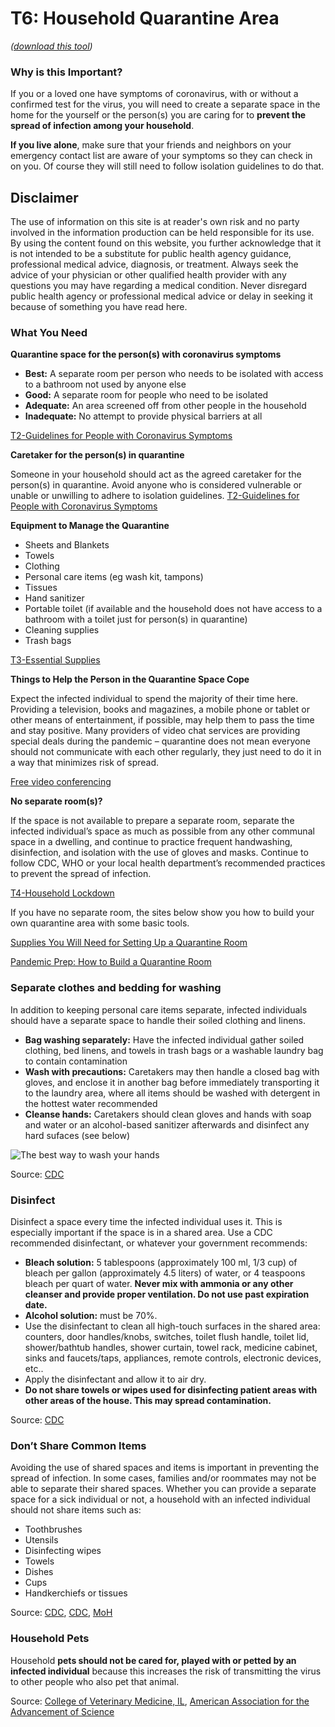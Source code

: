 # T6: Household Quarantine Area
*([download this tool](/T6-Household_Quarantine_Area-v2.pdf))*

### Why is this Important?

If you or a loved one have symptoms of coronavirus, with or without a confirmed test for the virus, you will need to create a separate space in the home for the yourself or the person(s) you are caring for to **prevent the spread of infection among your household**.

**If you live alone**, make sure that your friends and neighbors on your emergency contact list are aware of your symptoms so they can check in on you. Of course they will still need to follow isolation guidelines to do that.

## Disclaimer

The use of information on this site is at reader's own risk and no party involved in the information production can be held responsible for its use. By using the content found on this website, you further acknowledge that it is not intended to be a substitute for public health agency guidance, professional medical advice, diagnosis, or treatment. Always seek the advice of your physician or other qualified health provider with any questions you may have regarding a medical condition. Never disregard public health agency or professional medical advice or delay in seeking it because of something you have read here.

### What You Need

**Quarantine space for the person(s) with coronavirus symptoms**

* **Best:** A separate room per person who needs to be isolated with access to a bathroom not used by anyone else
* **Good:** A separate room for people who need to be isolated
* **Adequate:** An area screened off from other people in the household
* **Inadequate:** No attempt to provide physical barriers at all

[T2-Guidelines for People with Coronavirus Symptoms](/f1-preparing-for-coronavirus-lock-down.html#t2_guidelines_for_people_with_coronavirus_symptoms)

**Caretaker for the person(s) in quarantine**

Someone in your household should act as the agreed caretaker for the person(s) in quarantine. Avoid anyone who is considered vulnerable or unable or unwilling to adhere to isolation guidelines.
[T2-Guidelines for People with Coronavirus Symptoms](/f1-preparing-for-coronavirus-lock-down.html#t2_guidelines_for_people_with_coronavirus_symptoms)

**Equipment to Manage the Quarantine**

* Sheets and Blankets
* Towels
* Clothing
* Personal care items (eg wash kit, tampons)
* Tissues
* Hand sanitizer
* Portable toilet (if available and the household does not have access to a bathroom with a toilet just for person(s) in quarantine)
* Cleaning supplies
* Trash bags

[T3-Essential Supplies](/f1-preparing-for-coronavirus-lock-down.html#t3-essential-supplies)

**Things to Help the Person in the Quarantine Space Cope**

Expect the infected individual to spend the majority of their time here. Providing a television, books and magazines, a mobile phone or tablet or other means of entertainment, if possible, may help them to pass the time and stay positive. Many providers of video chat services are providing special deals  during the pandemic – quarantine does not mean everyone should not communicate with each other regularly, they just need to do it in a way that minimizes risk of spread.

[Free video conferencing](https://www.zdnet.com/article/video-conferencing-deals-coronavirus-spurs-offers-from-webex-google-and-others/)

**No separate room(s)?**

If the space is not available to prepare a separate room, separate the infected individual’s space as much as possible from any other communal space in a dwelling, and continue to practice frequent handwashing, disinfection, and isolation with the use of gloves and masks. Continue to follow CDC, WHO or your local health department’s recommended practices to prevent the spread of infection.

[T4-Household Lockdown](/f1-preparing-for-coronavirus-lock-down.html#t4-household_lockdown)

If you have no separate room, the sites below show you how to build your own quarantine area with some basic tools.

[Supplies You Will Need for Setting Up a Quarantine Room](https://urbansurvivalsite.com/medical-quarantine/)

[Pandemic Prep: How to Build a Quarantine Room](https://www.homesteadandprepper.com/how-to-build-a-quarantine-room/2/)

### Separate clothes and bedding for washing

In addition to keeping personal care items separate, infected individuals should have a separate space to handle their soiled clothing and linens.

* **Bag washing separately:** Have the infected individual gather soiled clothing, bed linens, and towels in trash bags or a washable laundry bag to contain contamination
* **Wash with precautions:** Caretakers may then handle a closed bag with gloves, and enclose it in another bag before immediately transporting it to the laundry area, where all items should be washed with detergent in the hottest water recommended
* **Cleanse hands:** Caretakers should clean gloves and hands with soap and water or an alcohol-based sanitizer afterwards and disinfect any hard sufaces (see below)

![The best way to wash your hands](/t4_wash_your_hands.png)

Source: [CDC](https://www.cdc.gov/coronavirus/2019-ncov/prevent-getting-sick/cleaning-disinfection.html?CDC_AA_refVal=https%3A%2F%2Fwww.cdc.gov%2Fcoronavirus%2F2019-ncov%2Fprepare%2Fcleaning-disinfection.html)

### Disinfect

Disinfect a space every time the infected individual uses it. This is especially important if the space is in a shared area. Use a CDC recommended disinfectant, or whatever your government recommends:

* **Bleach solution:** 5 tablespoons (approximately 100 ml, 1/3 cup) of bleach per gallon (approximately 4.5 liters) of water, or 4 teaspoons bleach per quart of water. **Never mix with ammonia or any other cleanser and provide proper ventilation. Do not use past expiration date.**
* **Alcohol solution:** must be 70%.
* Use the disinfectant to clean all high-touch surfaces in the shared area: counters, door handles/knobs, switches, toilet flush handle, toilet lid, shower/bathtub handles, shower curtain, towel rack, medicine cabinet, sinks and faucets/taps, appliances, remote controls, electronic devices, etc..
* Apply the disinfectant and allow it to air dry.
* **Do not share towels or wipes used for disinfecting patient areas with other areas of the house. This may spread contamination.**

Source: [CDC](https://www.cdc.gov/coronavirus/2019-ncov/prevent-getting-sick/prevention.html?CDC_AA_refVal=https%3A%2F%2Fwww.cdc.gov%2Fcoronavirus%2F2019-ncov%2Fprepare%2Fprevention.html)

### Don’t Share Common Items

Avoiding the use of shared spaces and items is important in preventing the spread of infection. In some cases, families and/or roommates may not be able to separate their shared spaces. Whether you can provide a separate space for a sick individual or not, a household with an infected individual should not share items such as:

* Toothbrushes
* Utensils
* Disinfecting wipes
* Towels
* Dishes
* Cups
* Handkerchiefs or tissues

Source: [CDC](https://www.cdc.gov/coronavirus/2019-ncov/hcp/guidance-prevent-spread.html), [CDC](https://www.cdc.gov/coronavirus/2019-ncov/daily-life-coping/checklist-household-ready.html?CDC_AA_refVal=https%3A%2F%2Fwww.cdc.gov%2Fcoronavirus%2F2019-ncov%2Fprepare%2Fprotect-home.html), [MoH](https://www.health.govt.nz/our-work/diseases-and-conditions/covid-19-novel-coronavirus/covid-19-novel-coronavirus-health-advice-general-public/covid-19-self-isolation-close-contacts-and-travellers)

### Household Pets

Household **pets should not be cared for, played with or petted by an infected individual** because this increases the risk of transmitting the virus to other people who also pet that animal.

Source: [College of Veterinary Medicine, IL](https://vetmed.illinois.edu/pet_column/coronavirus-pets/), [American Association for the Advancement of Science](https://www.sciencemag.org/news/2020/03/quarantine-cat-disinfect-dog-latest-advice-about-coronavirus-and-your-pets)
